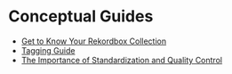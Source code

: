 # Conceptual Guides

* [Get to Know Your Rekordbox Collection](rekordbox_collection.md)
* [Tagging Guide](tagging_guide.md)
* [The Importance of Standardization and Quality Control](file_standardization.md)
